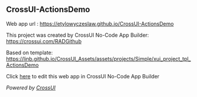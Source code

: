 ## CrossUI-ActionsDemo
Web app url : https://etylowyczeslaw.github.io/CrossUI-ActionsDemo

This project was created by CrossUI No-Code App Builder: https://crossui.com/RADGithub

Based on template: https://linb.github.io/CrossUI_Assets/assets/projects/Simple/xui_project_tpl_ActionsDemo

Click [here](https://crossui.com/RADGithub/#!from=github&owner=etylowyczeslaw&repo=CrossUI-ActionsDemo) to edit this web app in CrossUI No-Code App Builder

<i>Powered by [CrossUI](https://crossui.com)</i>
